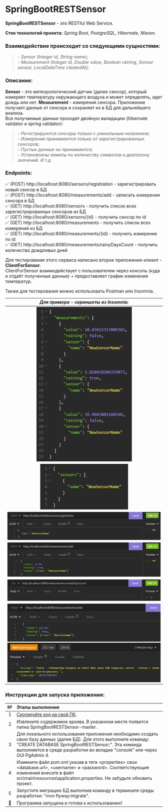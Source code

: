 # SpringBootRESTSensor

**SpringBootRESTSensor** - это RESTful Web Service.

**Cтек технологий проекта:** _Spring Boot, PostgreSQL, Hibernate, Maven_.

### Взаимодействие происходит со следующими сущностями:
>*- Sensor (Integer id, String name);*  
*- Measurement (Integer id, Double value, Boolean raining, Sensor sensor, LocalDateTime cteatedAt);*   

### Описание:
**Sensor** - это метеорологический датчик (далее сенсор), который измеряет температуру окружающего воздуха и может определять, идет дождь или нет.
**Measurement** - измерения сенсора. Приложение получает данные от сенсора и сохраняет их в БД для дальнейшего анализа.   
Все получаемые данные проходят двойную валидацию (hibernate validator и spring validator):   
>*- Регистрируются сенсоры только с уникальным названием;*  
*- Измерения принимаются только от зарегистрированных сенсоров;*   
*- Пустые данные не принимаются;*   
*- Установлены лимиты по количеству символов и диапазону значений. И т.д.*   

### Endpoints:
:white_check_mark: (POST) http://localhost:8080/sensors/registration - зарегистрировать новый сенсор в БД   
:white_check_mark: (POST) http://localhost:8080/measurements/add - записать измерения сенсора в БД    
:white_check_mark: (GET) http://localhost:8080/sensors - получить список всех зарегистрированных сенсоров из БД   
:white_check_mark: (GET) http://localhost:8080/sensors/{id} - получить сенсор по id   
:white_check_mark: (GET) http://localhost:8080/measurements - получить список всех измерений из БД   
:white_check_mark: (GET) http://localhost:8080/measurements/{id} - получить измерение по id   
:white_check_mark: (GET) http://localhost:8080/measurements/rainyDaysCount - получить количество дождливых дней   

Для тестирования этого сервиса написано второе приложение-клиент - __ClientForSensor__.   
ClientForSensor взаимодействует с пользователем через консоль (куда и отдаёт полученные данные) + предоставляет график изменения температур.   

Также для тестирования можно использовать Postman или Insomnia.

|                 ***Для примера - скриншоты из Insomnia:***                 |
|:--------------------------------------------------------------------------:|
|                    ![](src/main/resources/static/1.jpg)                    |
|                    ![](src/main/resources/static/2.jpg)                    | 
|                    ![](src/main/resources/static/3.jpg)                    |
|                    ![](src/main/resources/static/4.jpg)                    |
|                    ![](src/main/resources/static/5.jpg)                    |
| ![](src/main/resources/static/6.jpg) <br/> ![](src/main/resources/static/7.jpg) |

### Инструкции для запуска приложения:

|             №             | Этапы выполнения                                                                                                                                                                                                                                       |
|:-------------------------:|:-------------------------------------------------------------------------------------------------------------------------------------------------------------------------------------------------------------------------------------------------------|
|             1             | [Скопируйте код на свой ПК](https://github.com/itbatia/SpringBootRESTSensor/archive/refs/heads/master.zip).                                                                                                                                            |
|             2             | Извлеките содержимое архива. В указанном месте появится папка SpringBootRESTSensor-master.                                                                                                                                                             |
|             3             | Для локального использования приложения необходимо создать свою базу данных (далее БД). Для этого выполните команду: "CREATE DATABASE SpringBootRESTSensor;". Эта команда выполняется в среде разработки во вкладке "console" или через GUI PgAdmin 4. |
|             4             | Измените файл pom.xml указав в теге <<properties>properties> свои <database.url>, <username<username>> и <password<password>>.     Соответствующие изменения внесите в файл src\main\resources\application.properties. Не забудьте обновить проект.    |
|             5             | Запустите миграцию БД выполнив команду в терминале среды разработки: "mvn flyway:migrate".                                                                                                                                                             |
| :triangular_flag_on_post: | Программа запущена и готова к использованию!                                                                                                                                                                                                           |
